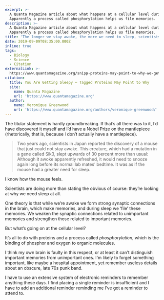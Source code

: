 ```yaml
---
excerpt: >-
  A Quanta Magazine article about what happens at a cellular level during sleep.
  Apparently a process called phosphorylation helps us file memories.
description: >-
  A Quanta Magazine article about what happens at a cellular level during sleep.
  Apparently a process called phosphorylation helps us file memories.
title: 'The longer we stay awake, the more we need to sleep, scientists say'
date: 2019-09-09T08:35:00.000Z
inline: true
tags:
  - Biology
  - Science
  - Citation
externalLink: >-
  https://www.quantamagazine.org/snipp-proteins-may-point-to-why-we-get-sleepy-20180821
citation:
  title: You Are Getting Sleepy — Tagged Proteins May Point to Why
  site:
    name: Quanta Magazine
    url: 'https://www.quantamagazine.org'
  author:
    name: Veronique Greenwood
    url: 'https://www.quantamagazine.org/authors/veronique-greenwood/'
---
```

The titular statement is hardly groundbreaking. If that’s all there was to it, I’d have discovered it myself and I’d have a Nobel Prize on the mantlepiece (rhetorically, that is, because I don’t actually have a mantlepiece).

> Two years ago, scientists in Japan reported the discovery of a mouse that just could not stay awake. This creature, which had a mutation in a gene called Sik3, slept upwards of 30 percent more than usual: Although it awoke apparently refreshed, it would need to snooze again long before its normal lab mates’ bedtime. It was as if the mouse had a greater need for sleep.

I know how the mouse feels.

Scientists are doing more than stating the obvious of course: they’re looking at why we need sleep at all. 

One theory is that while we’re awake we form strong synaptic connections in the brain, which make memories, and during sleep we ‘file’ these memories. We weaken the synaptic connections related to unimportant memories and strengthen those related to important memories.

But what’s going on at the cellular level?

It’s all to do with proteins and a process called _phosphorylation_, which is the binding of phosphor and oxygen to organic molecules.

I think my own brain is faulty in this respect, or at least it can’t distinguish important memories from unimportant ones. I'm likely to forget something important, like maybe a hospital appointment, yet remember useless details about an obscure, late 70s punk band. 

I have to use an extensive system of electronic reminders to remember anything these days. I find placing a single reminder is insufficient and I have to add an additional reminder reminding me I’ve got a reminder to attend to.





